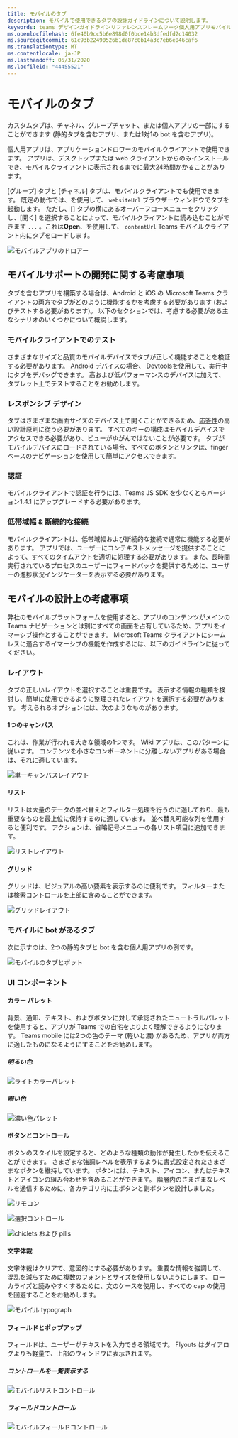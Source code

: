 ```yaml
---
title: モバイルのタブ
description: モバイルで使用できるタブの設計ガイドラインについて説明します。
keywords: teams デザインガイドラインリファレンスフレームワーク個人用アプリモバイルタブ
ms.openlocfilehash: 6fe40b9cc5b6e898d0f0bce14b3dfedfd2c14032
ms.sourcegitcommit: 61c93b22490526b1de87c0b14a3c7eb6e046caf6
ms.translationtype: MT
ms.contentlocale: ja-JP
ms.lasthandoff: 05/31/2020
ms.locfileid: "44455521"
---
```

# <a name="tabs-on-mobile"></a>モバイルのタブ

カスタムタブは、チャネル、グループチャット、または個人アプリの一部にすることができます (静的タブを含むアプリ、または1対1の bot を含むアプリ)。

個人用アプリは、アプリケーションドロワーのモバイルクライアントで使用できます。 アプリは、デスクトップまたは web クライアントからのみインストールでき、モバイルクライアントに表示されるまでに最大24時間かかることがあります。

[グループ] タブと [チャネル] タブは、モバイルクライアントでも使用できます。 既定の動作では、を使用して、 `websiteUrl` ブラウザーウィンドウでタブを起動します。 ただし、[] タブの横にあるオーバーフローメニューをクリックし、[開く] を選択することによって、モバイルクライアントに読み込むことができます `...` 。これは**Open**、を使用して、 `contentUrl` Teams モバイルクライアント内にタブをロードします。

![モバイルアプリのドロアー](../../assets/images/personal-app-mobile.png)

## <a name="developer-considerations-for-mobile-support"></a>モバイルサポートの開発に関する考慮事項

タブを含むアプリを構築する場合は、Android と iOS の Microsoft Teams クライアントの両方でタブがどのように機能するかを考慮する必要があります (およびテストする必要があります)。 以下のセクションでは、考慮する必要がある主なシナリオのいくつかについて概説します。

### <a name="testing-on-mobile-clients"></a>モバイルクライアントでのテスト

さまざまなサイズと品質のモバイルデバイスでタブが正しく機能することを検証する必要があります。 Android デバイスの場合、 [Devtools](~/tabs/how-to/developer-tools.md)を使用して、実行中にタブをデバッグできます。 高および低パフォーマンスのデバイスに加えて、タブレット上でテストすることをお勧めします。

### <a name="responsive-design"></a>レスポンシブ デザイン

タブはさまざまな画面サイズのデバイス上で開くことができるため、[応答性](https://www.w3schools.com/html/html_responsive.asp)の高い設計原則に従う必要があります。 すべてのキーの構成はモバイルデバイスでアクセスできる必要があり、ビューがゆがんではないことが必要です。 タブがモバイルデバイスにロードされている場合、すべてのボタンとリンクは、finger ベースのナビゲーションを使用して簡単にアクセスできます。

### <a name="authentication"></a>認証

モバイルクライアントで認証を行うには、Teams JS SDK を少なくともバージョン1.4.1 にアップグレードする必要があります。

### <a name="low-bandwidth--intermittent-connections"></a>低帯域幅 & 断続的な接続

モバイルクライアントは、低帯域幅および断続的な接続で通常に機能する必要があります。 アプリでは、ユーザーにコンテキストメッセージを提供することによって、すべてのタイムアウトを適切に処理する必要があります。 また、長時間実行されているプロセスのユーザーにフィードバックを提供するために、ユーザーの進捗状況インジケーターを表示する必要があります。

## <a name="design-considerations-for-mobile"></a>モバイルの設計上の考慮事項

弊社のモバイルプラットフォームを使用すると、アプリのコンテンツがメインの Teams ナビゲーションとは別にすべての画面を占有しているため、アプリをイマーシブ操作とすることができます。 Microsoft Teams クライアントにシームレスに適合するイマーシブの機能を作成するには、以下のガイドラインに従ってください。

### <a name="layouts"></a>レイアウト

タブの正しいレイアウトを選択することは重要です。 表示する情報の種類を検討し、簡単に使用できるように整理されたレイアウトを選択する必要があります。 考えられるオプションには、次のようなものがあります。

#### <a name="single-canvas"></a>1つのキャンバス

これは、作業が行われる大きな領域の1つです。 Wiki アプリは、このパターンに従います。 コンテンツを小さなコンポーネントに分離しないアプリがある場合は、それに適しています。

![単一キャンバスレイアウト](~/assets/images/mobile-single-canvas.png)

#### <a name="list"></a>リスト

リストは大量のデータの並べ替えとフィルター処理を行うのに適しており、最も重要なものを最上位に保持するのに適しています。 並べ替え可能な列を使用すると便利です。 アクションは、省略記号メニューの各リスト項目に追加できます。

![リストレイアウト](~/assets/images/mobile-list.png)

#### <a name="grid"></a>グリッド

グリッドは、ビジュアルの高い要素を表示するのに便利です。 フィルターまたは検索コントロールを上部に含めることができます。

![グリッドレイアウト](~/assets/images/mobile-grid.png)

### <a name="tabs-with-bots-on-mobile"></a>モバイルに bot があるタブ

次に示すのは、2つの静的タブと bot を含む個人用アプリの例です。

![モバイルのタブとボット](~/assets/images/mobile-tab-with-bot.png)

### <a name="ui-components"></a>UI コンポーネント

#### <a name="color-palettes"></a>カラー パレット

背景、通知、テキスト、およびボタンに対して承認されたニュートラルパレットを使用すると、アプリが Teams での自宅をよりよく理解できるようになります。 Teams mobile には2つの色のテーマ (軽いと濃) があるため、アプリが両方に適したものになるようにすることをお勧めします。

##### <a name="light-color"></a>明るい色

![ライトカラーパレット](~/assets/images/light-color.png)

##### <a name="dark-color"></a>暗い色

![濃い色パレット](~/assets/images/dark-color.png)

#### <a name="buttons-and-controls"></a>ボタンとコントロール

ボタンのスタイルを設定すると、どのような種類の動作が発生したかを伝えることができます。 さまざまな強調レベルを表示するように書式設定されたさまざまなボタンを維持しています。 ボタンには、テキスト、アイコン、またはテキストとアイコンの組み合わせを含めることができます。 階層内のさまざまなレベルを通信するために、各カテゴリ内に主ボタンと副ボタンを設計しました。

![リモコン](~/assets/images/buttons.png)

![選択コントロール](~/assets/images/selection-controls.png)

![chiclets および pills](~/assets/images/chiclets-and-pills.png)

#### <a name="typography"></a>文字体裁

文字体裁はクリアで、意図的にする必要があります。 重要な情報を強調して、混乱を減らすために複数のフォントとサイズを使用しないようにします。 ローカライズと読みやすくするために、文のケースを使用し、すべての cap の使用を回避することをお勧めします。

![モバイル typograph](~/assets/images/mobile-typography.png)

#### <a name="fields-and-flyouts"></a>フィールドとポップアップ

フィールドは、ユーザーがテキストを入力できる領域です。 Flyouts はダイアログよりも軽量で、上部のウィンドウに表示されます。

##### <a name="list-controls"></a>コントロールを一覧表示する

![モバイルリストコントロール](~/assets/images/mobile-list-controls.png)

##### <a name="field-controls"></a>フィールドコントロール

![モバイルフィールドコントロール](~/assets/images/mobile-field-controls.png)
